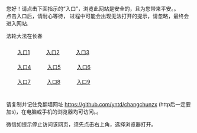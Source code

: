 您好！请点击下面指示的“入口”，浏览此网站是安全的，且为您带来平安。。 <br/>
点击入口后，请耐心等待， 过程中可能会出现无法打开的提示，请忽略，最终会进入网站. </br>

法轮大法在长春<br/>
<div style="padding:10px"><a style="margin:20px" target="_blank" href="https://dl6vxqmoxeuaw.cloudfront.net/2Qpsp?dgsbla" id="ccLink1" rel="nofollow">入口1</a> <a target="_blank" style="margin:20px" href="https://d1hxq7c64i57n4.cloudfront.net/2Qpsp?pqiohnmh" id="ccLink2" rel="nofollow">入口2</a> <a style="margin:20px" target="_blank" href="https://d1zaouhaaq0jcx.cloudfront.net/2Qpsp?tqeto" id="ccLink3" rel="nofollow">入口3</a></div>

<div style="padding:10px" ><a style="margin:20px" target="_blank" href="https://dl6vxqmoxeuaw.cloudfront.net/2Qpsp?dgsbla" id="ccLink4" rel="nofollow">入口4</a> <a style="margin:20px" href="https://d1hxq7c64i57n4.cloudfront.net/2Qpsp?pqiohnmh" target="_blank" id="ccLink5" rel="nofollow">入口5</a> <a style="margin:20px" href="https://d1zaouhaaq0jcx.cloudfront.net/2Qpsp?tqeto" target="_blank" id="ccLink6" rel="nofollow">入口6</a></div>

<div style="padding:10px"><a style="margin:20px" target="_blank" href="https://dl6vxqmoxeuaw.cloudfront.net/2Qpsp?dgsbla" id="ccLink7" rel="nofollow">入口7</a> <a style="margin:20px" href="https://d1hxq7c64i57n4.cloudfront.net/2Qpsp?pqiohnmh" target="_blank" id="ccLink8" rel="nofollow">入口8</a> <a style="margin:20px" target="_blank" href="https://d1zaouhaaq0jcx.cloudfront.net/2Qpsp?tqeto" id="ccLink9" rel="nofollow">入口9</a></div>

<br/>



请复制并记住免翻墙网址 https://github.com/yntd/changchunzx (http后一定要加s)，在电脑或手机的浏览器均可访问。。<br/>

微信如提示停止访问该网页，须先点击右上角，选择浏览器打开。
